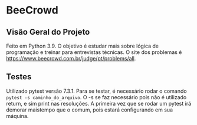 # BeeCrowd

## Visão Geral do Projeto

Feito em Python 3.9. O objetivo é estudar mais sobre lógica de programação e treinar para entrevistas técnicas. O site dos problemas é https://www.beecrowd.com.br/judge/pt/problems/all.

## Testes

Utilizado pytest versão 7.3.1.
Para se testar, é necessário rodar o comando `pytest -s caminho_do_arquivo`. O -s se faz necessário pois não é utilizado return, e sim print nas resoluções.
A primeira vez que se rodar um pytest irá demorar maistempo que o comum, pois estará configurando em sua máquina.
